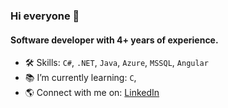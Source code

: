 ### Hi everyone 👋

#### Software developer with 4+ years of experience.

- 🛠️ Skills: `C#`, `.NET`, `Java`, `Azure`, `MSSQL`, `Angular`
- 📚 I’m currently learning: `C`,
- 🌎 Connect with me on: [LinkedIn](https://www.linkedin.com/in/juanlavallen)
